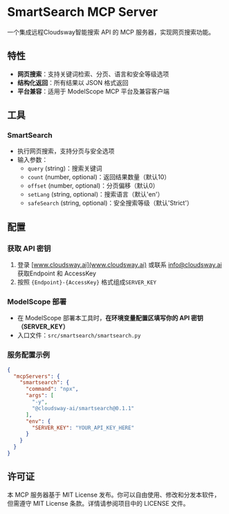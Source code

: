 # SmartSearch MCP Server

一个集成远程Cloudsway智能搜索 API 的 MCP 服务器，实现网页搜索功能。

## 特性

- **网页搜索**：支持关键词检索、分页、语言和安全等级选项
- **结构化返回**：所有结果以 JSON 格式返回
- **平台兼容**：适用于 ModelScope MCP 平台及兼容客户端

## 工具

### SmartSearch

- 执行网页搜索，支持分页与安全选项
- 输入参数：
  - `query` (string)：搜索关键词
  - `count` (number, optional)：返回结果数量（默认10）
  - `offset` (number, optional)：分页偏移（默认0）
  - `setLang` (string, optional)：搜索语言（默认'en'）
  - `safeSearch` (string, optional)：安全搜索等级（默认'Strict'）

## 配置

### 获取 API 密钥
1. 登录 [www.cloudsway.ai](www.cloudsway.ai) 或联系 info@cloudsway.ai 获取Endpoint 和 AccessKey
2. 按照 `{Endpoint}-{AccessKey}` 格式组成`SERVER_KEY`

### ModelScope 部署

- 在 ModelScope 部署本工具时，**在环境变量配置区填写你的 API 密钥（SERVER_KEY）**
- 入口文件：`src/smartsearch/smartsearch.py`

### 服务配置示例

```json
{
  "mcpServers": {
    "smartsearch": {
      "command": "npx",
      "args": [
        "-y",
        "@cloudsway-ai/smartsearch@0.1.1"
      ],
      "env": {
        "SERVER_KEY": "YOUR_API_KEY_HERE"
      }
    }
  }
}
```

## 许可证

本 MCP 服务器基于 MIT License 发布。你可以自由使用、修改和分发本软件，但需遵守 MIT License 条款。详情请参阅项目中的 LICENSE 文件。